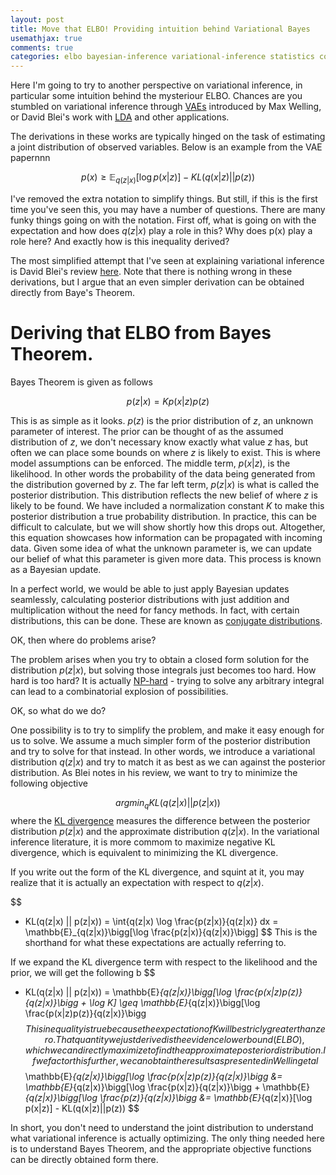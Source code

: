 ```yaml
---
layout: post
title: Move that ELBO! Providing intuition behind Variational Bayes
usemathjax: true
comments: true
categories: elbo bayesian-inference variational-inference statistics computer-science data-science
---
```


Here I'm going to try to another perspective on variational inference, in particular some intuition behind the mysteriour ELBO.
Chances are you stumbled on variational inference through [VAEs](https://arxiv.org/pdf/1312.6114.pdf) introduced by Max Welling, or David Blei's work with [LDA](http://jmlr.org/papers/volume3/blei03a/blei03a.pdf) and other applications.

The derivations in these works are typically hinged on the task of estimating a joint distribution of observed variables.  Below is an example from the VAE papernnn

$$
p(x) \geq \mathbb{E}_{q(z|x)}[\log p(x|z)] - KL(q(x|z)||p(z))
$$

I've removed the extra notation to simplify things.  But still, if this is the first time you've seen this, you may have a number of questions.  There are many funky things going on with the notation.  First off, what is going on with the expectation and how does $q(z|x)$ play a role in this? Why does p(x) play a role here? And exactly how is this inequality derived?

The most simplified attempt that I've seen at explaining variational inference is David Blei's review [here](https://amstat.tandfonline.com/doi/pdf/10.1080/01621459.2017.1285773?needAccess=true).  Note that there is nothing wrong in these derivations, but I argue that an even simpler derivation can be obtained directly from Baye's Theorem.

# Deriving that ELBO from Bayes Theorem.

Bayes Theorem is given as follows

$$
p(z | x) =  K p(x|z) p(z)
$$

This is as simple as it looks.  $p(z)$ is the prior distribution of $z$, an unknown parameter of interest. The prior can be thought of as the assumed distribution of $z$, we don't necessary know exactly what value $z$ has, but often we can place some bounds on where $z$ is likely to exist. This is where model assumptions can be enforced.
The middle term, $p(x|z)$, is the likelihood.  In other words the probability of the data being generated from the distribution governed by $z$.
The far left term, $p(z|x)$ is what is called the posterior distribution.  This distribution reflects the new belief of where $z$ is likely to be found.
We have included a normalization constant $K$ to make this posterior distribution a true probability distribution. In practice, this can be difficult to calculate, but we will show shortly how this drops out. Altogether, this equation showcases how information can be propagated with incoming data. Given some idea of what the unknown parameter is, we can update our belief of what this parameter is given more data.  This process is known as a Bayesian update.

In a perfect world, we would be able to just apply Bayesian updates seamlessly, calculating posterior distributions with just addition and multiplication without the need for fancy methods.  In fact, with certain distributions, this can be done.  These are known as [conjugate distributions](https://en.wikipedia.org/wiki/Conjugate_prior).

OK, then where do problems arise?

The problem arises when you try to obtain a closed form solution for the distribution $p(z|x)$, but solving those integrals just becomes too hard.
How hard is too hard?  It is actually [NP-hard](https://www.sciencedirect.com/science/article/abs/pii/000437029390036B) - trying to solve any arbitrary integral can lead to a combinatorial explosion of possibilities.

OK, so what do we do?

One possibility is to try to simplify the problem, and make it easy enough for us to solve. We assume a much simpler form of the posterior distribution and try to solve for that instead.
In other words, we introduce a variational distribution $q(z|x)$ and try to match it as best as we can against the posterior distribution. As Blei notes in his review, we want to try to minimize the following objective

 $$
argmin_q KL(q(z|x) || p(z|x))
$$
where the [KL divergence](https://en.wikipedia.org/wiki/Kullback%E2%80%93Leibler_divergence) measures the difference between the posterior distribution $p(z|x)$ and the approximate distribution $q(z|x)$.  In the variational inference literature, it is more commom to maximize negative KL divergence, which is equivalent to minimizing the KL divergence.

If you write out the form of the KL divergence, and squint at it, you may realize that it is actually an expectation with respect to $q(z|x)$.

$$
- KL(q(z|x) || p(z|x)) = \int{q(z|x) \log \frac{p(z|x)}{q(z|x)} dx = \mathbb{E}_{q(z|x)}\bigg[\log \frac{p(z|x)}{q(z|x)}\bigg]
$$
This is the shorthand for what these expectations are actually referring to.

If we expand the KL divergence term with respect to the likelihood and the prior, we will get the following
b
$$
- KL(q(z|x) || p(z|x)) = \mathbb{E}_{q(z|x)}\bigg[\log \frac{p(x|z)p(z)}{q(z|x)}\bigg + \log K] \geq \mathbb{E}_{q(z|x)}\bigg[\log \frac{p(x|z)p(z)}{q(z|x)}\bigg
$$
This inequality is true because the expectation of K will be stricly greater than zero. That quantity we just derived is the evidence lower bound (ELBO), which we can directly maximize to find the approximate posterior distribution.  If we factor this further, we can obtain the results as presented in Welling et al
$$
\mathbb{E}_{q(z|x)}\bigg[\log \frac{p(x|z)p(z)}{q(z|x)}\bigg &= \mathbb{E}_{q(z|x)}\bigg[\log \frac{p(x|z)}{q(z|x)}\bigg + \mathbb{E}_{q(z|x)}\bigg[\log \frac{p(z)}{q(z|x)}\bigg
&= \mathbb{E}_{q(z|x)}[\log p(x|z)] - KL(q(x|z)||p(z))
$$

In short, you don't need to understand the joint distribution to understand what variational inference is actually optimizing. The only thing needed here is to understand Bayes Theorem, and the appropriate objective functions can be directly obtained form there.